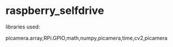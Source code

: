 # raspberry_selfdrive


libraries used: 

picamera.array,RPi.GPIO,math,numpy,picamera,time,cv2,picamera

